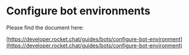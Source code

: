 # Configure bot environments

Please find the document here: 

[https://developer.rocket.chat/guides/bots/configure-bot-environment](https://developer.rocket.chat/guides/bots/configure-bot-environment)

